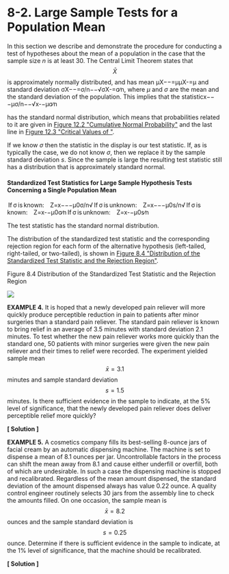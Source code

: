 # 8-2. Large Sample Tests for a Population Mean

In this section we describe and demonstrate the procedure for conducting a test of hypotheses about the mean of a population in the case that the sample size _n_ is at least 30. The Central Limit Theorem states that $$\bar{X}$$ is approximately normally distributed, and has mean μX−−=μμX-=μ and standard deviation σX−−=σ/n−−√σX-=σ∕n, where _μ_ and _σ_ are the mean and the standard deviation of the population. This implies that the statisticx−−−μσ/n−−√x-−μσ∕n

has the standard normal distribution, which means that probabilities related to it are given in [Figure 12.2 "Cumulative Normal Probability"](https://saylordotorg.github.io/text_introductory-statistics/s16-appendix.html) and the last line in [Figure 12.3 "Critical Values of "](https://saylordotorg.github.io/text_introductory-statistics/s16-appendix.html).

If we know _σ_ then the statistic in the display is our test statistic. If, as is typically the case, we do not know _σ_, then we replace it by the sample standard deviation _s_. Since the sample is large the resulting test statistic still has a distribution that is approximately standard normal.

#### Standardized Test Statistics for Large Sample Hypothesis Tests Concerning a Single Population Mean

 If σ is known: Z=x−−−μ0σ/n√ If σ is unknown: Z=x−−−μ0s/n√ If σ is known: Z=x-−μ0σ∕n If σ is unknown: Z=x-−μ0s∕n

The test statistic has the standard normal distribution.

The distribution of the standardized test statistic and the corresponding rejection region for each form of the alternative hypothesis \(left-tailed, right-tailed, or two-tailed\), is shown in [Figure 8.4 "Distribution of the Standardized Test Statistic and the Rejection Region"](https://saylordotorg.github.io/text_introductory-statistics/s12-02-large-sample-tests-for-a-popul.html).

Figure 8.4 Distribution of the Standardized Test Statistic and the Rejection Region

![](https://saylordotorg.github.io/text_introductory-statistics/section_12/526c9e81a596b999ae191031b1b8bc47.jpg)



**EXAMPLE 4.** It is hoped that a newly developed pain reliever will more quickly produce perceptible reduction in pain to patients after minor surgeries than a standard pain reliever. The standard pain reliever is known to bring relief in an average of 3.5 minutes with standard deviation 2.1 minutes. To test whether the new pain reliever works more quickly than the standard one, 50 patients with minor surgeries were given the new pain reliever and their times to relief were recorded. The experiment yielded sample mean $$\bar{x} = 3.1$$ minutes and sample standard deviation $$s = 1.5$$ minutes. Is there sufficient evidence in the sample to indicate, at the 5% level of significance, that the newly developed pain reliever does deliver perceptible relief more quickly?

**\[ Solution \]**





**EXAMPLE 5.** A cosmetics company fills its best-selling 8-ounce jars of facial cream by an automatic dispensing machine. The machine is set to dispense a mean of 8.1 ounces per jar. Uncontrollable factors in the process can shift the mean away from 8.1 and cause either underfill or overfill, both of which are undesirable. In such a case the dispensing machine is stopped and recalibrated. Regardless of the mean amount dispensed, the standard deviation of the amount dispensed always has value 0.22 ounce. A quality control engineer routinely selects 30 jars from the assembly line to check the amounts filled. On one occasion, the sample mean is $$\bar{x} = 8.2$$ ounces and the sample standard deviation is $$s = 0.25$$ ounce. Determine if there is sufficient evidence in the sample to indicate, at the 1% level of significance, that the machine should be recalibrated.

**\[ Solution \]**

